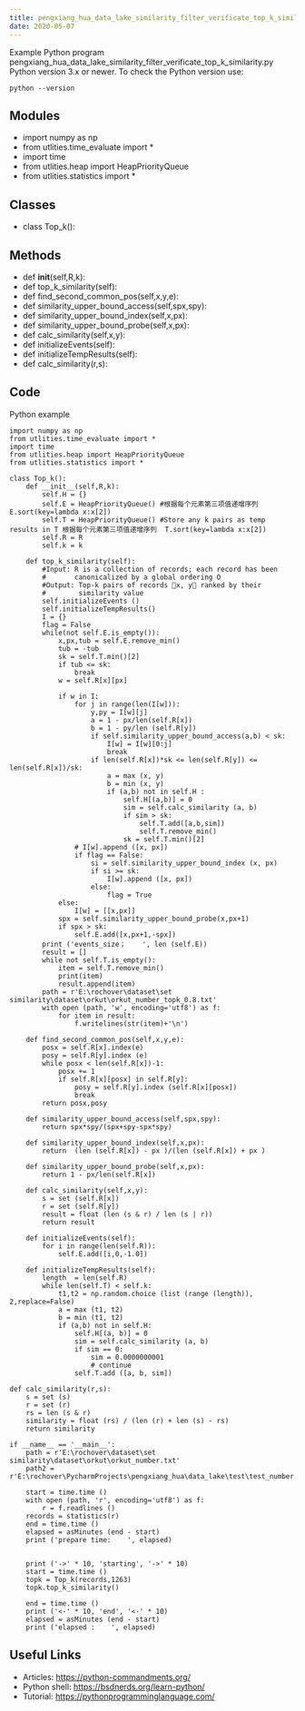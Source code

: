 ```yaml
---
title: pengxiang_hua_data_lake_similarity_filter_verificate_top_k_similarity
date: 2020-05-07
---
```

Example Python program pengxiang_hua_data_lake_similarity_filter_verificate_top_k_similarity.py
Python version 3.x or newer.
To check the Python version use:

    python --version

## Modules

* import numpy as np
* from utlities.time_evaluate import *
* import time
* from utlities.heap import HeapPriorityQueue
* from utlities.statistics import *

## Classes

* class Top_k():

## Methods

* def __init__(self,R,k):
* def top_k_similarity(self):
* def find_second_common_pos(self,x,y,e):
* def similarity_upper_bound_access(self,spx,spy):
* def similarity_upper_bound_index(self,x,px):
* def similarity_upper_bound_probe(self,x,px):
* def calc_similarity(self,x,y):
* def initializeEvents(self):
* def initializeTempResults(self):
* def calc_similarity(r,s):

## Code

Python example

    import numpy as np
    from utlities.time_evaluate import *
    import time
    from utlities.heap import HeapPriorityQueue
    from utlities.statistics import *
    
    class Top_k():
        def __init__(self,R,k):
            self.H = {}
            self.E = HeapPriorityQueue() #根据每个元素第三项值递增序列  E.sort(key=lambda x:x[2])
            self.T = HeapPriorityQueue() #Store any k pairs as temp results in T 根据每个元素第三项值递增序列  T.sort(key=lambda x:x[2])
            self.R = R
            self.k = k
    
        def top_k_similarity(self):
            #Input: R is a collection of records; each record has been
            #       canonicalized by a global ordering O
            #Output: Top-k pairs of records x, y ranked by their
            #        similarity value
            self.initializeEvents ()
            self.initializeTempResults()
            I = {}
            flag = False
            while(not self.E.is_empty()):
                x,px,tub = self.E.remove_min()
                tub = -tub
                sk = self.T.min()[2]
                if tub <= sk:
                    break
                w = self.R[x][px]
    
                if w in I:
                    for j in range(len(I[w])):
                        y,py = I[w][j]
                        a = 1 - px/len(self.R[x])
                        b = 1 - py/len (self.R[y])
                        if self.similarity_upper_bound_access(a,b) < sk:
                            I[w] = I[w][0:j]
                            break
                        if len(self.R[x])*sk <= len(self.R[y]) <= len(self.R[x])/sk:
                            a = max (x, y)
                            b = min (x, y)
                            if (a,b) not in self.H :
                                self.H[(a,b)] = 0
                                sim = self.calc_similarity (a, b)
                                if sim > sk:
                                    self.T.add([a,b,sim])
                                    self.T.remove_min()
                                sk = self.T.min()[2]
                    # I[w].append ([x, px])
                    if flag == False:
                        si = self.similarity_upper_bound_index (x, px)
                        if si >= sk:
                            I[w].append ([x, px])
                        else:
                            flag = True
                else:
                    I[w] = [[x,px]]
                spx = self.similarity_upper_bound_probe(x,px+1)
                if spx > sk:
                    self.E.add([x,px+1,-spx])
            print ('events_size；    ', len (self.E))
            result = []
            while not self.T.is_empty():
                item = self.T.remove_min()
                print(item)
                result.append(item)
            path = r'E:\rochover\dataset\set similarity\dataset\orkut\orkut_number_topk_0.8.txt'
            with open (path, 'w', encoding='utf8') as f:
                for item in result:
                    f.writelines(str(item)+'\n')
    
        def find_second_common_pos(self,x,y,e):
            posx = self.R[x].index(e)
            posy = self.R[y].index (e)
            while posx < len(self.R[x])-1:
                posx += 1
                if self.R[x][posx] in self.R[y]:
                    posy = self.R[y].index (self.R[x][posx])
                    break
            return posx,posy
    
        def similarity_upper_bound_access(self,spx,spy):
            return spx*spy/(spx+spy-spx*spy)
    
        def similarity_upper_bound_index(self,x,px):
            return  (len (self.R[x]) - px )/(len (self.R[x]) + px )
    
        def similarity_upper_bound_probe(self,x,px):
            return 1 - px/len(self.R[x])
    
        def calc_similarity(self,x,y):
            s = set (self.R[x])
            r = set (self.R[y])
            result = float (len (s & r) / len (s | r))
            return result
    
        def initializeEvents(self):
            for i in range(len(self.R)):
                self.E.add([i,0,-1.0])
    
        def initializeTempResults(self):
            length  = len(self.R)
            while len(self.T) < self.k:
                t1,t2 = np.random.choice (list (range (length)), 2,replace=False)
                a = max (t1, t2)
                b = min (t1, t2)
                if (a,b) not in self.H:
                    self.H[(a, b)] = 0
                    sim = self.calc_similarity (a, b)
                    if sim == 0:
                        sim = 0.0000000001
                        # continue
                    self.T.add ([a, b, sim])
    
    def calc_similarity(r,s):
        s = set (s)
        r = set (r)
        rs = len (s & r)
        similarity = float (rs) / (len (r) + len (s) - rs)
        return similarity
    
    if __name__ == '__main__':
        path = r'E:\rochover\dataset\set similarity\dataset\orkut\orkut_number.txt'
        path2 = r'E:\rochover\PycharmProjects\pengxiang_hua\data_lake\test\test_number.txt'
    
        start = time.time ()
        with open (path, 'r', encoding='utf8') as f:
            r = f.readlines ()
        records = statistics(r)
        end = time.time ()
        elapsed = asMinutes (end - start)
        print ('prepare time:    ', elapsed)
    
    
        print ('->' * 10, 'starting', '->' * 10)
        start = time.time ()
        topk = Top_k(records,1263)
        topk.top_k_similarity()
    
        end = time.time ()
        print ('<-' * 10, 'end', '<-' * 10)
        elapsed = asMinutes (end - start)
        print ('elapsed :    ', elapsed)

## Useful Links

- Articles: https://python-commandments.org/
- Python shell: https://bsdnerds.org/learn-python/
- Tutorial: https://pythonprogramminglanguage.com/
